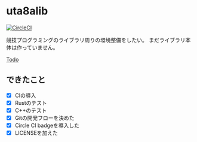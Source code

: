 # uta8alib

[![CircleCI](https://circleci.com/gh/uta8a/uta8alib/tree/master.svg?style=shield)](https://circleci.com/gh/uta8a/uta8alib/tree/master)

競技プログラミングのライブラリ周りの環境整備をしたい。
まだライブラリ本体は作っていません。

[Todo](./todo.md)

## できたこと
- [x] CIの導入
- [x] Rustのテスト
- [x] C++のテスト
- [x] Gitの開発フローを決めた
- [x] Circle CI badgeを導入した
- [x] LICENSEを加えた